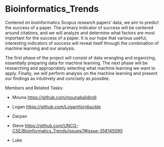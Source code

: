 # Bioinformatics_Trends
Centered on bioinformatics Scopus research papers’ data, we aim to predict the success of a paper.  The primary indicator of success will be centered around citations, and we will analyze and determine what factors are most important for the success of a paper.  It is our hope that various useful, interesting indicators of success will reveal itself through the combination of machine learning and our analysis.

The first phase of the project will consist of data wrangling and organizing, essentially preparing data for machine learning.  The next phase will be researching and appropriately selecting what machine learning we want to apply.  Finally, we will perform analysis on the machine learning and present our findings as intuitively and concisely as possible.

Members and Related Tasks: 
- Mouna https://github.com/mounakalidindi

- Logan https://github.com/LoganHornbuckle

- Darpan

- Steve https://github.com/UNCG-CSE/Bioinformatics_Trends/issues/1#issue-358145090

- Luke
